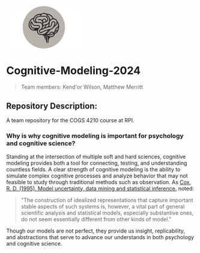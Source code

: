 
<img src="./images/logo.png" alt="team logo" width="200">

# Cognitive-Modeling-2024

> Team members: Kend'or Wilson, Matthew Merritt

## Repository Description:
A team repository for the COGS 4210 course at RPI.


### Why is why cognitive modeling is important for psychology and cognitive science?

Standing at the intersection of multiple soft and hard sciences, cognitive modeling provides both a tool for connecting, testing, and understanding countless fields. A clear strength of cognitive modeling is the ability to simulate complex cognitive processes and analyze behavior  that may not feasible to study through traditional methods such as observation. As [Cox, R. D. (1995). Model uncertainty, data mining and statistical inference.](https://www.jstor.org/stable/2983440) noted:
> "The construction of idealized representations that capture important stable aspects of such systems is, however, a vital part of general scientific analysis and statistical models, especially substantive ones, do not seem essentially different from other kinds of model."

Though our models are not perfect, they provide us insight, replicability, and abstractions that serve to advance our understands in both psychology and cognitive science.

